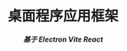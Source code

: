 <h1 align="center"> 桌面程序应用框架 </h1>
<p align="center"><strong><em>基于 Electron Vite React</em></strong></p>
